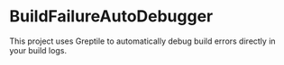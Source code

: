 # BuildFailureAutoDebugger
This project uses Greptile to automatically debug build errors directly in your build logs.
